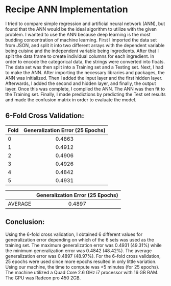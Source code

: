 # Recipe ANN Implementation

I tried to compare simple regression and artificial neural network (ANN), but found that the ANN would be the ideal algorithm to utilize with the given problem. I wanted to use the ANN because deep learning is the most budding concentration of machine learning. First I imported the data set from JSON, and split it into two different arrays with the dependent variable being cuisine and the independent variable being ingredients. After that I split the data frame to create individual columns for each ingredient. In order to encode the categorical data, the strings were converted into floats. The data set was then split into a Training set and a Testing set. Next, I had to make the ANN. After importing the necessary libraries and packages, the ANN was initialized. Then I added the input layer and the first hidden layer. Afterwards, I added the second and hidden layer, and finally, the output layer. Once this was complete, I compiled the ANN. The ANN was then fit to the Training set. Finally, I made predictions by predicting the Test set results and made the confusion matrix in order to evaluate the model.

## 6-Fold Cross Validation:

| Fold        | Generalization Error (25 Epochs) |
| ------------- |:-------------:|
|   0   | 0.4863 |
|   1   | 0.4912 |
|   2   | 0.4906 |
|   3   | 0.4926 |
|   4   | 0.4842 |
|   5   | 0.4931 |

|         | Generalization Error (25 Epochs) |
| ------------- |:-------------:|
| AVERAGE | 0.4897 |
	
## Conclusion:	

Using the 6-fold cross validation, I obtained 6 different values for generalization error depending on which of the 6 sets was used as the training set. The maximum generalization error was 0.4931 (49.31%) while the minimum generalization error was 0.4842 (48.42%). The average generalization error was 0.4897 (48.97%). For the 6-fold cross validation, 25 epochs were used since more epochs resulted in only little variation. Using our machine, the time to compute was <5 minutes (for 25 epochs). The machine utilized a Quad Core 2.6 GHz i7 processor with 16 GB RAM. The GPU was Radeon pro 450 2GB.
